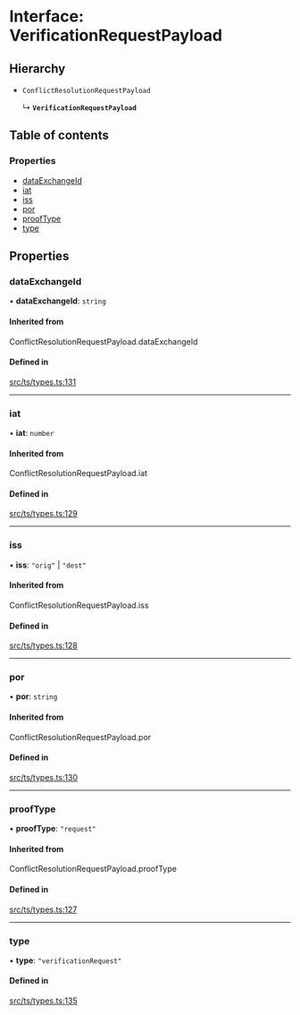 # Interface: VerificationRequestPayload

## Hierarchy

- `ConflictResolutionRequestPayload`

  ↳ **`VerificationRequestPayload`**

## Table of contents

### Properties

- [dataExchangeId](VerificationRequestPayload.md#dataexchangeid)
- [iat](VerificationRequestPayload.md#iat)
- [iss](VerificationRequestPayload.md#iss)
- [por](VerificationRequestPayload.md#por)
- [proofType](VerificationRequestPayload.md#prooftype)
- [type](VerificationRequestPayload.md#type)

## Properties

### dataExchangeId

• **dataExchangeId**: `string`

#### Inherited from

ConflictResolutionRequestPayload.dataExchangeId

#### Defined in

[src/ts/types.ts:131](https://gitlab.com/i3-market/code/wp3/t3.2/conflict-resolution/non-repudiation-library/-/blob/6ca578f/src/ts/types.ts#L131)

___

### iat

• **iat**: `number`

#### Inherited from

ConflictResolutionRequestPayload.iat

#### Defined in

[src/ts/types.ts:129](https://gitlab.com/i3-market/code/wp3/t3.2/conflict-resolution/non-repudiation-library/-/blob/6ca578f/src/ts/types.ts#L129)

___

### iss

• **iss**: ``"orig"`` \| ``"dest"``

#### Inherited from

ConflictResolutionRequestPayload.iss

#### Defined in

[src/ts/types.ts:128](https://gitlab.com/i3-market/code/wp3/t3.2/conflict-resolution/non-repudiation-library/-/blob/6ca578f/src/ts/types.ts#L128)

___

### por

• **por**: `string`

#### Inherited from

ConflictResolutionRequestPayload.por

#### Defined in

[src/ts/types.ts:130](https://gitlab.com/i3-market/code/wp3/t3.2/conflict-resolution/non-repudiation-library/-/blob/6ca578f/src/ts/types.ts#L130)

___

### proofType

• **proofType**: ``"request"``

#### Inherited from

ConflictResolutionRequestPayload.proofType

#### Defined in

[src/ts/types.ts:127](https://gitlab.com/i3-market/code/wp3/t3.2/conflict-resolution/non-repudiation-library/-/blob/6ca578f/src/ts/types.ts#L127)

___

### type

• **type**: ``"verificationRequest"``

#### Defined in

[src/ts/types.ts:135](https://gitlab.com/i3-market/code/wp3/t3.2/conflict-resolution/non-repudiation-library/-/blob/6ca578f/src/ts/types.ts#L135)
